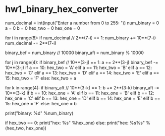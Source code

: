 # hw1_binary_hex_converter
num_decimal = int(input("Enter a number from 0 to 255: "))
num_binary = 0
a = 0
b = 0
hex_two = 0
hex_one = 0

for i in range(8):
    if num_decimal // 2**(7-i) == 1:
       num_binary += 10**(7-i)
       num_decimal -= 2**(7-i)

binary_bef = num_binary // 10000
binary_aft = num_binary % 10000

for j in range(4):
    if binary_bef // 10**(3-j) == 1:
        a += 2**(3-j)
        binary_bef -= 10**(3-j)
if a == 10:
    hex_two = 'A'
elif a == 11:
    hex_two = 'B'
elif a == 12:
    hex_two = 'C'
elif a == 13:
    hex_two = 'D'
elif a == 14:
    hex_two = 'E'
elif a == 15:
    hex_two = 'F'
else:
    hex_two = a

for k in range(4):
    if binary_aft // 10**(3-k) == 1:
        b += 2**(3-k)
        binary_aft -= 10**(3-k)
if b == 10:
    hex_one = 'A'
elif b == 11:
    hex_one = 'B'
elif b == 12:
    hex_one = 'C'
elif b == 13:
    hex_one = 'D'
elif b == 14:
    hex_one = 'E'
elif b == 15:
    hex_one = 'F'
else:
    hex_one = b

print("binary: %d" %num_binary)

if hex_two == 0:
    print("hex: %s" %hex_one)
else:
    print("hex: %s%s" %(hex_two, hex_one))
